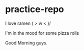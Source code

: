 # practice-repo
 
 I love ramen ( > w < )/

I'm in the mood for some pizza rolls

Good Morning guys.